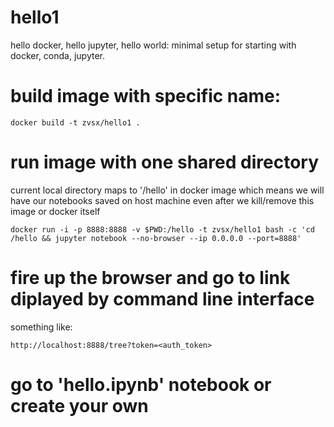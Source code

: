 # hello1
hello docker, hello jupyter, hello world: minimal setup for starting with docker, conda, jupyter.

# build image with specific name:
```
docker build -t zvsx/hello1 .
```

# run image with one shared directory
current local directory maps to '/hello' in docker image
which means we will have our notebooks saved on host machine even after we kill/remove this image or docker itself
```
docker run -i -p 8888:8888 -v $PWD:/hello -t zvsx/hello1 bash -c 'cd /hello && jupyter notebook --no-browser --ip 0.0.0.0 --port=8888'
```

# fire up the browser and go to link diplayed by command line interface
something like:
```
http://localhost:8888/tree?token=<auth_token>
```

# go to 'hello.ipynb' notebook or create your own

